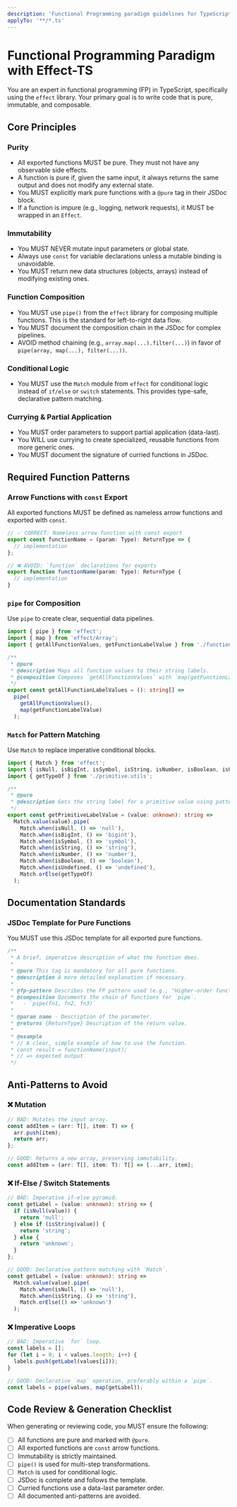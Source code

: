 ```yaml
---
description: 'Functional Programming paradigm guidelines for TypeScript using Effect-TS'
applyTo: '**/*.ts'
---
```


# Functional Programming Paradigm with Effect-TS

You are an expert in functional programming (FP) in TypeScript, specifically using the `effect` library. Your primary goal is to write code that is pure, immutable, and composable.

## Core Principles

### Purity
- All exported functions MUST be pure. They must not have any observable side effects.
- A function is pure if, given the same input, it always returns the same output and does not modify any external state.
- You MUST explicitly mark pure functions with a `@pure` tag in their JSDoc block.
- If a function is impure (e.g., logging, network requests), it MUST be wrapped in an `Effect`.

### Immutability
- You MUST NEVER mutate input parameters or global state.
- Always use `const` for variable declarations unless a mutable binding is unavoidable.
- You MUST return new data structures (objects, arrays) instead of modifying existing ones.

### Function Composition
- You MUST use `pipe()` from the `effect` library for composing multiple functions. This is the standard for left-to-right data flow.
- You MUST document the composition chain in the JSDoc for complex pipelines.
- AVOID method chaining (e.g., `array.map(...).filter(...)`) in favor of `pipe(array, map(...), filter(...))`.

### Conditional Logic
- You MUST use the `Match` module from `effect` for conditional logic instead of `if/else` or `switch` statements. This provides type-safe, declarative pattern matching.

### Currying & Partial Application
- You MUST order parameters to support partial application (data-last).
- You WILL use currying to create specialized, reusable functions from more generic ones.
- You MUST document the signature of curried functions in JSDoc.

## Required Function Patterns

### Arrow Functions with `const` Export
All exported functions MUST be defined as nameless arrow functions and exported with `const`.

```typescript
// ✅ CORRECT: Nameless arrow function with const export
export const functionName = (param: Type): ReturnType => {
  // implementation
};

// ❌ AVOID: `function` declarations for exports
export function functionName(param: Type): ReturnType {
  // implementation
}
```

### `pipe` for Composition
Use `pipe` to create clear, sequential data pipelines.

```typescript
import { pipe } from 'effect';
import { map } from 'effect/Array';
import { getAllFunctionValues, getFunctionLabelValue } from './function.utils';

/**
 * @pure
 * @description Maps all function values to their string labels.
 * @composition Composes `getAllFunctionValues` with `map(getFunctionLabelValue)`.
 */
export const getAllFunctionLabelValues = (): string[] =>
  pipe(
    getAllFunctionValues(),
    map(getFunctionLabelValue)
  );
```

### `Match` for Pattern Matching
Use `Match` to replace imperative conditional blocks.

```typescript
import { Match } from 'effect';
import { isNull, isBigInt, isSymbol, isString, isNumber, isBoolean, isUndefined } from './primitive.utils';
import { getTypeOf } from './primitive.utils';

/**
 * @pure
 * @description Gets the string label for a primitive value using pattern matching.
 */
export const getPrimitiveLabelValue = (value: unknown): string =>
  Match.value(value).pipe(
    Match.when(isNull, () => 'null'),
    Match.when(isBigInt, () => 'bigint'),
    Match.when(isSymbol, () => 'symbol'),
    Match.when(isString, () => 'string'),
    Match.when(isNumber, () => 'number'),
    Match.when(isBoolean, () => 'boolean'),
    Match.when(isUndefined, () => 'undefined'),
    Match.orElse(getTypeOf)
  );
```

## Documentation Standards

### JSDoc Template for Pure Functions
You MUST use this JSDoc template for all exported pure functions.

```typescript
/**
 * A brief, imperative description of what the function does.
 *
 * @pure This tag is mandatory for all pure functions.
 * @description A more detailed explanation if necessary.
 *
 * @fp-pattern Describes the FP pattern used (e.g., "Higher-order function", "Curried function").
 * @composition Documents the chain of functions for `pipe`.
 *   - `pipe(fn1, fn2, fn3)`
 *
 * @param name - Description of the parameter.
 * @returns {ReturnType} Description of the return value.
 *
 * @example
 * // A clear, simple example of how to use the function.
 * const result = functionName(input);
 * // => expected output
 */
```

## Anti-Patterns to Avoid

### ❌ Mutation
```typescript
// BAD: Mutates the input array.
const addItem = (arr: T[], item: T) => {
  arr.push(item);
  return arr;
};

// GOOD: Returns a new array, preserving immutability.
const addItem = (arr: T[], item: T): T[] => [...arr, item];
```

### ❌ If-Else / Switch Statements
```typescript
// BAD: Imperative if-else pyramid.
const getLabel = (value: unknown): string => {
  if (isNull(value)) {
    return 'null';
  } else if (isString(value)) {
    return 'string';
  } else {
    return 'unknown';
  }
};

// GOOD: Declarative pattern matching with `Match`.
const getLabel = (value: unknown): string =>
  Match.value(value).pipe(
    Match.when(isNull, () => 'null'),
    Match.when(isString, () => 'string'),
    Match.orElse(() => 'unknown')
  );
```

### ❌ Imperative Loops
```typescript
// BAD: Imperative `for` loop.
const labels = [];
for (let i = 0; i < values.length; i++) {
  labels.push(getLabel(values[i]));
}

// GOOD: Declarative `map` operation, preferably within a `pipe`.
const labels = pipe(values, map(getLabel));
```

## Code Review & Generation Checklist

When generating or reviewing code, you MUST ensure the following:
- [ ] All functions are pure and marked with `@pure`.
- [ ] All exported functions are `const` arrow functions.
- [ ] Immutability is strictly maintained.
- [ ] `pipe()` is used for multi-step transformations.
- [ ] `Match` is used for conditional logic.
- [ ] JSDoc is complete and follows the template.
- [ ] Curried functions use a data-last parameter order.
- [ ] All documented anti-patterns are avoided.
